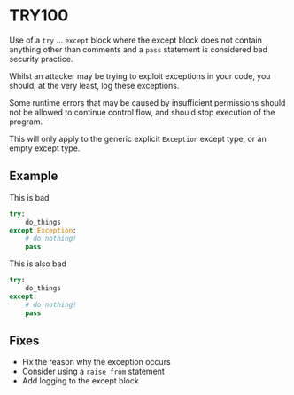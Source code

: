 # TRY100

Use of a `try` ... `except` block where the except block does not contain anything other than comments and a `pass` statement is considered bad security practice.

Whilst an attacker may be trying to exploit exceptions in your code, you should, at the very least, log these exceptions.

Some runtime errors that may be caused by insufficient permissions should not be allowed to continue control flow, and should stop execution of the program.

This will only apply to the generic explicit `Exception` except type, or an empty except type.

## Example 

This is bad

```python
try:
    do_things
except Exception:
    # do nothing!
    pass
```

This is also bad

```python
try:
    do_things
except:
    # do nothing!
    pass
```

## Fixes

* Fix the reason why the exception occurs
* Consider using a `raise from` statement
* Add logging to the except block
